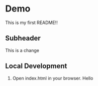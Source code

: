 # Demo

This is my first README!!


## Subheader

This is a change

## Local Development

1. Open index.html in your browser. Hello